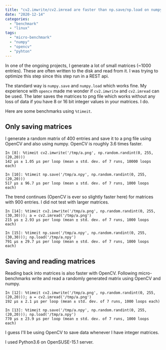 ```yaml
---
title: "cv2.imwrite/cv2.imread are faster than np.save/np.load on numpy matrices with integers"
date: "2020-12-14"
categories: 
  - "benchmark"
  - "linux"
tags: 
  - "micro-benchmark"
  - "numpy"
  - "opencv"
  - "pyhton"
---
```


In one of the ongoing projects, I generate a lot of small matrices (~1000 entries). These are often written to the disk and read from it. I was trying to optimize this step since this step run in a REST api.

The standard way is `numpy.save` and `numpy.load` which works fine. My experience with `opencv` made me wonder if `cv2.imwrite` and `cv2.imread` can be used. The later saves the matrices to png file which works without any loss of data if you have 8 or 16 bit integer values in your matrices. I do.

Here are some benchmarks using `%timeit`.

## Only saving matrices

I generate a random matrix of 400 entries and save it to a png file using OpenCV and also using numpy. OpenCV is roughly 3.6 times faster.

```
In [8]: %timeit cv2.imwrite('/tmp/a.png', np.random.randint(0, 255, (20,20)))                                                                                     
142 µs ± 1.05 µs per loop (mean ± std. dev. of 7 runs, 10000 loops each)

In [10]: %timeit np.save('/tmp/a.npy', np.random.randint(0, 255, (20,20)))                                                                                        
517 µs ± 96.7 µs per loop (mean ± std. dev. of 7 runs, 1000 loops each)
```

The trend continues (OpenCV is ever so slightly faster here) for matrices with 900 entries. I did not test with larger matrices.

```
In [14]: %timeit cv2.imwrite('/tmp/a.png', np.random.randint(0, 255, (30,30))); a = cv2.imread('/tmp/a.png')                                                      
215 µs ± 2.93 µs per loop (mean ± std. dev. of 7 runs, 1000 loops each)

In [15]: %timeit np.save('/tmp/a.npy', np.random.randint(0, 255, (30,30))); np.load('/tmp/a.npy')                                                                 
791 µs ± 29.7 µs per loop (mean ± std. dev. of 7 runs, 1000 loops each)
```

## Saving and reading matrices

Reading back into matrices is also faster with OpenCV. Following micro-benchmarks write and read a randomly generated matrix using OpenCV and numpy.

```
In [12]: %timeit cv2.imwrite('/tmp/a.png', np.random.randint(0, 255, (20,20))); a = cv2.imread('/tmp/a.png')                                                      
192 µs ± 2.1 µs per loop (mean ± std. dev. of 7 runs, 1000 loops each)

In [13]: %timeit np.save('/tmp/a.npy', np.random.randint(0, 255, (20,20))); np.load('/tmp/a.npy')                                                                 
770 µs ± 23.9 µs per loop (mean ± std. dev. of 7 runs, 1000 loops each)
```

I guess I'll be using OpenCV to save data whenever I have integer matrices.

I used Python3.6 on OpenSUSE-15.1 server.
